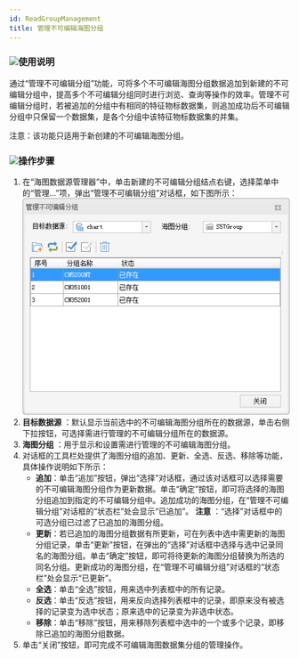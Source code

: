 ```yaml
---
id: ReadGroupManagement
title: 管理不可编辑海图分组
---
```

### ![](../../img/read.gif)使用说明

通过“管理不可编辑分组”功能，可将多个不可编辑海图分组数据追加到新建的不可编辑分组中，提高多个不可编辑分组同时进行浏览、查询等操作的效率。管理不可编辑分组时，若被追加的分组中有相同的特征物标数据集，则追加成功后不可编辑分组中只保留一个数据集，是各个分组中该特征物标数据集的并集。

注意：该功能只适用于新创建的不可编辑海图分组。

### ![](../../img/read.gif)操作步骤

1. 在“海图数据源管理器”中，单击新建的不可编辑分组结点右键，选择菜单中的“管理...”项，弹出“管理不可编辑分组”对话框，如下图所示：  
![](img/ReadGroupManage.png)  
2. **目标数据源** ：默认显示当前选中的不可编辑海图分组所在的数据源，单击右侧下拉按钮，可选择需进行管理的不可编辑分组所在的数据源。
3. **海图分组** ：用于显示和设置需进行管理的不可编辑海图分组。
4. 对话框的工具栏处提供了海图分组的追加、更新、全选、反选、移除等功能，具体操作说明如下所示： 
   * **追加**：单击“追加”按钮，弹出“选择”对话框，通过该对话框可以选择需要的不可编辑海图分组作为更新数据。单击“确定”按钮，即可将选择的海图分组追加到指定的不可编辑分组中。追加成功的海图分组，在“管理不可编辑分组”对话框的“状态栏”处会显示“已追加”。 **注意** ：“选择”对话框中的可选分组已过滤了已追加的海图分组。
   * **更新**：若已追加的海图分组数据有所更新，可在列表中选中需更新的海图分组记录，单击“更新”按钮，在弹出的“选择”对话框中选择与选中记录同名的海图分组。单击“确定”按钮，即可将待更新的海图分组替换为所选的同名分组。更新成功的海图分组，在“管理不可编辑分组”对话框的“状态栏”处会显示“已更新”。
   * **全选**：单击“全选”按钮，用来选中列表框中的所有记录。
   * **反选**：单击“反选”按钮，用来反向选择列表框中的记录，即原来没有被选择的记录变为选中状态；原来选中的记录变为非选中状态。
   * **移除**：单击“移除”按钮，用来移除列表框中选中的一个或多个记录，即移除已追加的海图分组数据。
5. 单击“关闭”按钮，即可完成不可编辑海图数据集分组的管理操作。